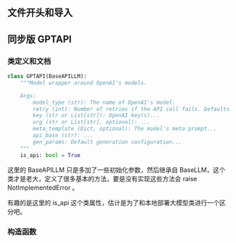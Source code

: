 ## 文件开头和导入




## 同步版 GPTAPI

### 类定义和文档

```python
class GPTAPI(BaseAPILLM):
	"""Model wrapper around OpenAI's models.

    Args:
        model_type (str): The name of OpenAI's model.
        retry (int): Number of retries if the API call fails. Defaults to 2.
        key (str or List[str]): OpenAI key(s)...
        org (str or List[str], optional): ...
        meta_template (Dict, optional): The model's meta prompt...
        api_base (str): ...
        gen_params: Default generation configuration...
    """
    is_api: bool = True
```

这里的 BaseAPILLM 只是多加了一些初始化参数，然后继承自 BaseLLM，这个类才是老大，定义了很多基本的方法，要是没有实现这些方法会 raise NotImplementedError 。

有趣的是这里的 is_api 这个类属性，估计是为了和本地部署大模型类进行一个区分吧。

### 构造函数 






























